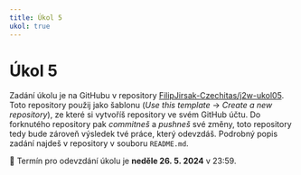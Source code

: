 ```yaml
---
title: Úkol 5
ukol: true
---
```

# Úkol 5

Zadání úkolu je na GitHubu v repository [FilipJirsak-Czechitas/j2w-ukol05](https://github.com/FilipJirsak-Czechitas/j2w-ukol05).
Toto repository použij jako šablonu (_Use this template_ → _Create a new repository_), ze které si vytvoříš repository ve svém GitHub účtu.
Do forknutého repository pak _commitneš_ a _pushneš_ své změny, toto repository tedy bude zároveň výsledek tvé práce, který odevzdáš.
Podrobný popis zadání najdeš v repository v souboru `README.md`.

📆 Termín pro odevzdání úkolu je **neděle 26. 5. 2024** v 23:59.
